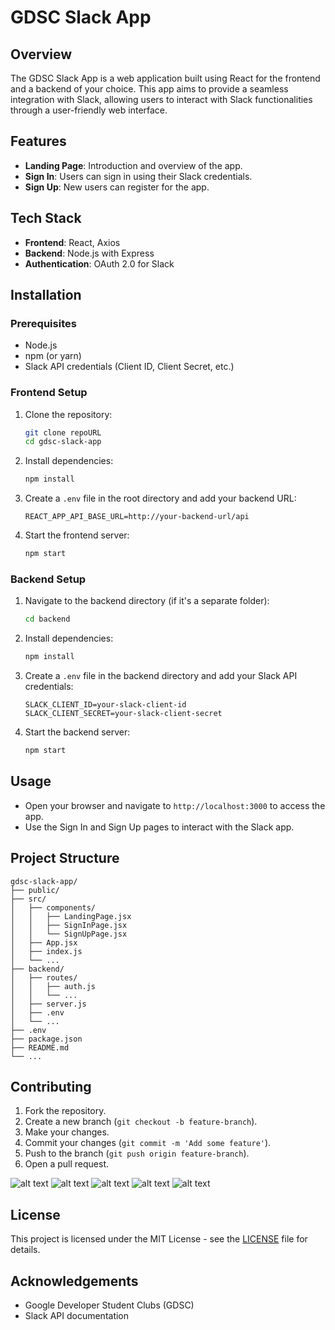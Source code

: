 # GDSC Slack App

## Overview

The GDSC Slack App is a web application built using React for the frontend and a backend of your choice. This app aims to provide a seamless integration with Slack, allowing users to interact with Slack functionalities through a user-friendly web interface.

## Features

- **Landing Page**: Introduction and overview of the app.
- **Sign In**: Users can sign in using their Slack credentials.
- **Sign Up**: New users can register for the app.

## Tech Stack

- **Frontend**: React, Axios
- **Backend**: Node.js with Express
- **Authentication**: OAuth 2.0 for Slack

## Installation

### Prerequisites

- Node.js
- npm (or yarn)
- Slack API credentials (Client ID, Client Secret, etc.)

### Frontend Setup

1. Clone the repository:
   ```bash
   git clone repoURL
   cd gdsc-slack-app
   ```

2. Install dependencies:
   ```bash
   npm install
   ```

3. Create a `.env` file in the root directory and add your backend URL:
   ```env
   REACT_APP_API_BASE_URL=http://your-backend-url/api
   ```

4. Start the frontend server:
   ```bash
   npm start
   ```

### Backend Setup

1. Navigate to the backend directory (if it's a separate folder):
   ```bash
   cd backend
   ```

2. Install dependencies:
   ```bash
   npm install
   ```

3. Create a `.env` file in the backend directory and add your Slack API credentials:
   ```env
   SLACK_CLIENT_ID=your-slack-client-id
   SLACK_CLIENT_SECRET=your-slack-client-secret
   ```

4. Start the backend server:
   ```bash
   npm start
   ```

## Usage

- Open your browser and navigate to `http://localhost:3000` to access the app.
- Use the Sign In and Sign Up pages to interact with the Slack app.

## Project Structure

```
gdsc-slack-app/
├── public/
├── src/
│   ├── components/
│   │   ├── LandingPage.jsx
│   │   ├── SignInPage.jsx
│   │   └── SignUpPage.jsx
│   ├── App.jsx
│   ├── index.js
│   └── ...
├── backend/
│   ├── routes/
│   │   ├── auth.js
│   │   └── ...
│   ├── server.js
│   ├── .env
│   └── ...
├── .env
├── package.json
├── README.md
└── ...
```

## Contributing

1. Fork the repository.
2. Create a new branch (`git checkout -b feature-branch`).
3. Make your changes.
4. Commit your changes (`git commit -m 'Add some feature'`).
5. Push to the branch (`git push origin feature-branch`).
6. Open a pull request.

![alt text](<Landing Page.jpg>)
![alt text](<Sign-in page.jpg>)
![alt text](<Desktop - 5.jpg>)
![alt text](<Desktop - 4.jpg>)
![alt text](<Server page.jpg>)

## License

This project is licensed under the MIT License - see the [LICENSE](LICENSE) file for details.

## Acknowledgements

- Google Developer Student Clubs (GDSC)
- Slack API documentation

```
